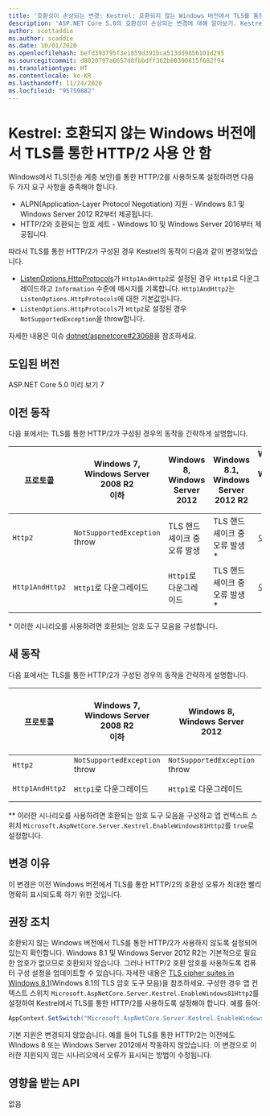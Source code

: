 ```yaml
---
title: '호환성이 손상되는 변경: Kestrel: 호환되지 않는 Windows 버전에서 TLS를 통한 HTTP/2 사용 안 함'
description: 'ASP.NET Core 5.0의 호환성이 손상되는 변경에 대해 알아보기. Kestrel: 호환되지 않는 Windows 버전에서 TLS를 통한 HTTP/2 사용 안 함'
author: scottaddie
ms.author: scaddie
ms.date: 10/01/2020
ms.openlocfilehash: befd393795f3e1859d391bca513dd9856101d295
ms.sourcegitcommit: d8020797a6657d0fbbdff362b80300815f682f94
ms.translationtype: HT
ms.contentlocale: ko-KR
ms.lasthandoff: 11/24/2020
ms.locfileid: "95759882"
---
```

# <a name="kestrel-http2-disabled-over-tls-on-incompatible-windows-versions"></a>Kestrel: 호환되지 않는 Windows 버전에서 TLS를 통한 HTTP/2 사용 안 함

Windows에서 TLS(전송 계층 보안)를 통한 HTTP/2를 사용하도록 설정하려면 다음 두 가지 요구 사항을 충족해야 합니다.

- ALPN(Application-Layer Protocol Negotiation) 지원 - Windows 8.1 및 Windows Server 2012 R2부터 제공됩니다.
- HTTP/2와 호환되는 암호 세트 - Windows 10 및 Windows Server 2016부터 제공됩니다.

따라서 TLS를 통한 HTTP/2가 구성된 경우 Kestrel의 동작이 다음과 같이 변경되었습니다.

- [ListenOptions.HttpProtocols](/dotnet/api/microsoft.aspnetcore.server.kestrel.core.httpprotocols)가 `Http1AndHttp2`로 설정된 경우 `Http1`로 다운그레이드하고 `Information` 수준에 메시지를 기록합니다. `Http1AndHttp2`는 `ListenOptions.HttpProtocols`에 대한 기본값입니다.
- `ListenOptions.HttpProtocols`가 `Http2`로 설정된 경우 `NotSupportedException`을 throw합니다.

자세한 내용은 이슈 [dotnet/aspnetcore#23068](https://github.com/dotnet/aspnetcore/issues/23068)을 참조하세요.

## <a name="version-introduced"></a>도입된 버전

ASP.NET Core 5.0 미리 보기 7

## <a name="old-behavior"></a>이전 동작

다음 표에서는 TLS를 통한 HTTP/2가 구성된 경우의 동작을 간략하게 설명합니다.

| 프로토콜 | Windows 7,<br />Windows Server 2008 R2<br />이하 | Windows 8,<br />Windows Server 2012 | Windows 8.1,<br />Windows Server 2012 R2 | Windows 10,<br />Windows Server 2016<br />이상 |
|---------------|-----------------------------------------------|--------------------------------|-------------------------------------|------------------------------------------|
| `Http2`         | `NotSupportedException` throw                   | TLS 핸드셰이크 중 오류 발생     | TLS 핸드셰이크 중 오류 발생 &ast;     | 오류 없음 |
| `Http1AndHttp2` | `Http1`로 다운그레이드                    | `Http1`로 다운그레이드     | TLS 핸드셰이크 중 오류 발생 &ast;     | 오류 없음 |

&ast; 이러한 시나리오를 사용하려면 호환되는 암호 도구 모음을 구성합니다.

## <a name="new-behavior"></a>새 동작

다음 표에서는 TLS를 통한 HTTP/2가 구성된 경우의 동작을 간략하게 설명합니다.

| 프로토콜 | Windows 7,<br />Windows Server 2008 R2<br />이하 | Windows 8,<br />Windows Server 2012 | Windows 8.1,<br />Windows Server 2012 R2 | Windows 10,<br />Windows Server 2016<br />이상 |
|---------------|-----------------------------------------------|--------------------------------|-------------------------------------|------------------------------------------|
| `Http2`         | `NotSupportedException` throw                   | `NotSupportedException` throw     | `NotSupportedException` throw &ast;&ast;     | 오류 없음 |
| `Http1AndHttp2` | `Http1`로 다운그레이드                    | `Http1`로 다운그레이드     | `Http1`로 다운그레이드 &ast;&ast;     | 오류 없음 |

&ast;&ast; 이러한 시나리오를 사용하려면 호환되는 암호 도구 모음을 구성하고 앱 컨텍스트 스위치 `Microsoft.AspNetCore.Server.Kestrel.EnableWindows81Http2`를 `true`로 설정합니다.

## <a name="reason-for-change"></a>변경 이유

이 변경은 이전 Windows 버전에서 TLS를 통한 HTTP/2의 호환성 오류가 최대한 빨리 명확히 표시되도록 하기 위한 것입니다.

## <a name="recommended-action"></a>권장 조치

호환되지 않는 Windows 버전에서 TLS를 통한 HTTP/2가 사용하지 않도록 설정되어 있는지 확인합니다. Windows 8.1 및 Windows Server 2012 R2는 기본적으로 필요한 암호가 없으므로 호환되지 않습니다. 그러나 HTTP/2 호환 암호를 사용하도록 컴퓨터 구성 설정을 업데이트할 수 있습니다. 자세한 내용은 [TLS cipher suites in Windows 8.1](/windows/win32/secauthn/tls-cipher-suites-in-windows-8-1)(Windows 8.1의 TLS 암호 도구 모음)을 참조하세요. 구성한 경우 앱 컨텍스트 스위치 `Microsoft.AspNetCore.Server.Kestrel.EnableWindows81Http2`를 설정하여 Kestrel에서 TLS를 통한 HTTP/2를 사용하도록 설정해야 합니다. 예를 들어:

```csharp
AppContext.SetSwitch("Microsoft.AspNetCore.Server.Kestrel.EnableWindows81Http2", true);
```

기본 지원은 변경되지 않았습니다. 예를 들어 TLS를 통한 HTTP/2는 이전에도 Windows 8 또는 Windows Server 2012에서 작동하지 않았습니다. 이 변경으로 이러한 지원되지 않는 시나리오에서 오류가 표시되는 방법이 수정됩니다.

## <a name="affected-apis"></a>영향을 받는 API

없음

<!--

### Category

ASP.NET Core

### Affected APIs

Not detectable via API analysis

-->
